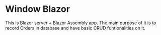 # Window Blazor

This is Blazor server + Blazor Assembly app.
The main purpose of it is to record Orders in database and have basic CRUD funtionalities on it.
